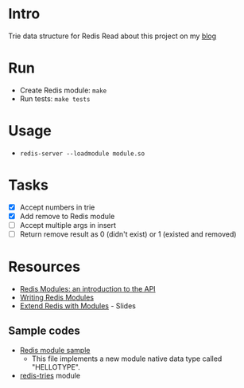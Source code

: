 # Intro
Trie data structure for Redis
Read about this project on my [blog](https://arashtaher.wordpress.com/2019/06/07/trie-implementation-as-redis-module/)

# Run
- Create Redis module: `make`
- Run tests: `make tests`

# Usage
- `redis-server --loadmodule module.so`

# Tasks
- [x] Accept numbers in trie
- [x] Add remove to Redis module
- [ ] Accept multiple args in insert
- [ ] Return remove result as 0 (didn't exist) or 1 (existed and removed)

# Resources
- [Redis Modules: an introduction to the API](https://redis.io/topics/modules-intro)
- [Writing Redis Modules](https://redislabs.com/blog/writing-redis-modules/)
- [Extend Redis with Modules](https://www.slideshare.net/itamarhaber/redis-modules-an-introduction-to-users-developers) - Slides

## Sample codes
- [Redis module sample](https://github.com/antirez/redis/blob/fc0c9c8097a5b2bc8728bec9cfee26817a702f09/src/modules/hellotype.c)
    - This file implements a new module native data type called "HELLOTYPE".
- [redis-tries](https://github.com/cmsc22000-project-2018/redis-tries) module